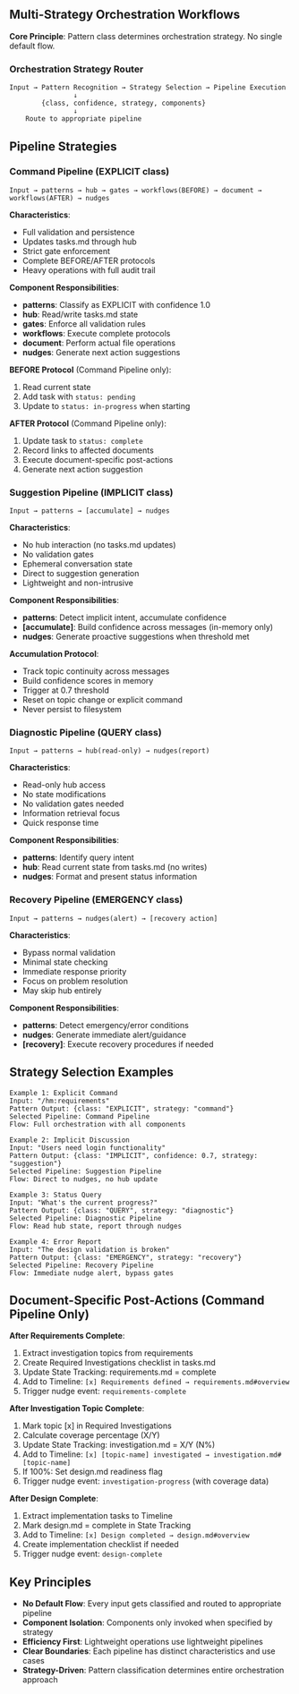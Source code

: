 ## Multi-Strategy Orchestration Workflows

**Core Principle**: Pattern class determines orchestration strategy. No single default flow.

### Orchestration Strategy Router
```
Input → Pattern Recognition → Strategy Selection → Pipeline Execution
                ↓
        {class, confidence, strategy, components}
                ↓
    Route to appropriate pipeline
```

## Pipeline Strategies

### Command Pipeline (EXPLICIT class)
```
Input → patterns → hub → gates → workflows(BEFORE) → document → workflows(AFTER) → nudges
```
**Characteristics**:
- Full validation and persistence
- Updates tasks.md through hub
- Strict gate enforcement
- Complete BEFORE/AFTER protocols
- Heavy operations with full audit trail

**Component Responsibilities**:
- **patterns**: Classify as EXPLICIT with confidence 1.0
- **hub**: Read/write tasks.md state
- **gates**: Enforce all validation rules
- **workflows**: Execute complete protocols
- **document**: Perform actual file operations
- **nudges**: Generate next action suggestions

**BEFORE Protocol** (Command Pipeline only):
1. Read current <tasks-file> state
2. Add task with `status: pending`
3. Update to `status: in-progress` when starting

**AFTER Protocol** (Command Pipeline only):
1. Update task to `status: complete`
2. Record links to affected documents
3. Execute document-specific post-actions
4. Generate next action suggestion

### Suggestion Pipeline (IMPLICIT class)
```
Input → patterns → [accumulate] → nudges
```
**Characteristics**:
- No hub interaction (no tasks.md updates)
- No validation gates
- Ephemeral conversation state
- Direct to suggestion generation
- Lightweight and non-intrusive

**Component Responsibilities**:
- **patterns**: Detect implicit intent, accumulate confidence
- **[accumulate]**: Build confidence across messages (in-memory only)
- **nudges**: Generate proactive suggestions when threshold met

**Accumulation Protocol**:
- Track topic continuity across messages
- Build confidence scores in memory
- Trigger at 0.7 threshold
- Reset on topic change or explicit command
- Never persist to filesystem

### Diagnostic Pipeline (QUERY class)
```
Input → patterns → hub(read-only) → nudges(report)
```
**Characteristics**:
- Read-only hub access
- No state modifications
- No validation gates needed
- Information retrieval focus
- Quick response time

**Component Responsibilities**:
- **patterns**: Identify query intent
- **hub**: Read current state from tasks.md (no writes)
- **nudges**: Format and present status information

### Recovery Pipeline (EMERGENCY class)
```
Input → patterns → nudges(alert) → [recovery action]
```
**Characteristics**:
- Bypass normal validation
- Minimal state checking
- Immediate response priority
- Focus on problem resolution
- May skip hub entirely

**Component Responsibilities**:
- **patterns**: Detect emergency/error conditions
- **nudges**: Generate immediate alert/guidance
- **[recovery]**: Execute recovery procedures if needed

## Strategy Selection Examples

```
Example 1: Explicit Command
Input: "/hm:requirements"
Pattern Output: {class: "EXPLICIT", strategy: "command"}
Selected Pipeline: Command Pipeline
Flow: Full orchestration with all components

Example 2: Implicit Discussion
Input: "Users need login functionality"
Pattern Output: {class: "IMPLICIT", confidence: 0.7, strategy: "suggestion"}
Selected Pipeline: Suggestion Pipeline
Flow: Direct to nudges, no hub update

Example 3: Status Query
Input: "What's the current progress?"
Pattern Output: {class: "QUERY", strategy: "diagnostic"}
Selected Pipeline: Diagnostic Pipeline
Flow: Read hub state, report through nudges

Example 4: Error Report
Input: "The design validation is broken"
Pattern Output: {class: "EMERGENCY", strategy: "recovery"}
Selected Pipeline: Recovery Pipeline
Flow: Immediate nudge alert, bypass gates
```

## Document-Specific Post-Actions (Command Pipeline Only)

**After Requirements Complete**:
1. Extract investigation topics from requirements
2. Create Required Investigations checklist in tasks.md
3. Update State Tracking: requirements.md = complete
4. Add to Timeline: `[x] Requirements defined → requirements.md#overview`
5. Trigger nudge event: `requirements-complete`

**After Investigation Topic Complete**:
1. Mark topic [x] in Required Investigations
2. Calculate coverage percentage (X/Y)
3. Update State Tracking: investigation.md = X/Y (N%)
4. Add to Timeline: `[x] [topic-name] investigated → investigation.md#[topic-name]`
5. If 100%: Set design.md readiness flag
6. Trigger nudge event: `investigation-progress` (with coverage data)

**After Design Complete**:
1. Extract implementation tasks to Timeline
2. Mark design.md = complete in State Tracking
3. Add to Timeline: `[x] Design completed → design.md#overview`
4. Create implementation checklist if needed
5. Trigger nudge event: `design-complete`

## Key Principles

- **No Default Flow**: Every input gets classified and routed to appropriate pipeline
- **Component Isolation**: Components only invoked when specified by strategy
- **Efficiency First**: Lightweight operations use lightweight pipelines
- **Clear Boundaries**: Each pipeline has distinct characteristics and use cases
- **Strategy-Driven**: Pattern classification determines entire orchestration approach